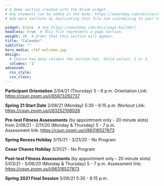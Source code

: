 ```yaml
---
# A Demo section created with the Blank widget.
# Any elements can be added in the body: https://wowchemy.com/docs/writing-markdown-latex/
# Add more sections by duplicating this file and customizing to your requirements.

widget: blank  # See https://wowchemy.com/docs/page-builder/
headless: true  # This file represents a page section.
weight: 20  # Order that this section will appear.
title: "Calendar"
subtitle: ""
hero_media: ctbf-welcome.jpg
design:
  # Choose how many columns the section has. Valid values: 1 or 2.
  columns: '1'
advanced:
  css_style:
  css_class:
---
```


**Participant Orientation**
2/04/21 (Thursday) 5 - 6 p.m.
Orientation Link: https://csun.zoom.us/j/85973292737

**Spring 21 Start Date**
2/08/21 (Monday) 5:30 - 6:15 p.m.
Workout Link:  https://csun.zoom.us/j/83252108028

**Pre-test Fitness Assessments** (by appointment only - 20 minute slots) from
2/08/21 - 2/11/20 (Monday & Thursday) 5 - 7 p.m.   
Assessment link: https://csun.zoom.us/j/86316527873

**Spring Recess Holiday**
3/15/21 - 3/21/20 -  No Program

**Cesar Chavez Holiday**
3/31/21 - No Program

**Post-test Fitness Assessments** (by appointment only - 20 minute slots)
5/03/21 - 5/06/20 (Monday & Thursday) 5 - 7 p.m.
Assessment link: https://csun.zoom.us/j/86316527873

**Spring 2021 Final Session**
5/06/21 5:30 - 6:15 p.m.
